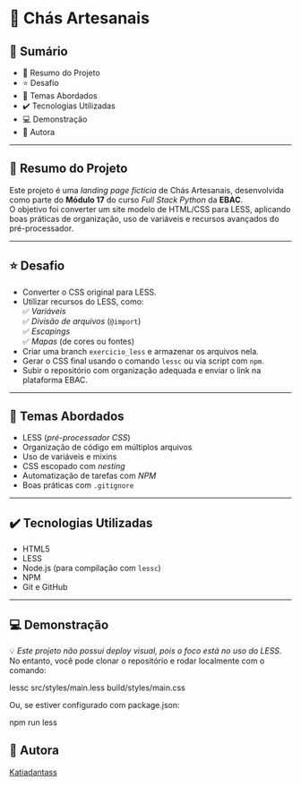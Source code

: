 # 🍵 Chás Artesanais

## 📎 Sumário
- 📌 Resumo do Projeto  
- ⭐ Desafio  
- 📂 Temas Abordados  
- ✔️ Tecnologias Utilizadas  
- 💻 Demonstração  
- 🙋 Autora  

---

## 📌 Resumo do Projeto
Este projeto é uma *landing page fictícia* de Chás Artesanais, desenvolvida como parte do **Módulo 17** do curso *Full Stack Python* da **EBAC**.  
O objetivo foi converter um site modelo de HTML/CSS para LESS, aplicando boas práticas de organização, uso de variáveis e recursos avançados do pré-processador.

---

## ⭐ Desafio
- Converter o CSS original para LESS.  
- Utilizar recursos do LESS, como:  
  ✅ *Variáveis*  
  ✅ *Divisão de arquivos* (`@import`)  
  ✅ *Escapings*  
  ✅ *Mapas* (de cores ou fontes)  
- Criar uma branch `exercicio_less` e armazenar os arquivos nela.  
- Gerar o CSS final usando o comando `lessc` ou via script com `npm`.  
- Subir o repositório com organização adequada e enviar o link na plataforma EBAC.

---

## 📂 Temas Abordados
- LESS (*pré-processador CSS*)  
- Organização de código em múltiplos arquivos  
- Uso de variáveis e mixins  
- CSS escopado com *nesting*  
- Automatização de tarefas com *NPM*  
- Boas práticas com `.gitignore`

---

## ✔️ Tecnologias Utilizadas
- HTML5  
- LESS  
- Node.js (para compilação com `lessc`)  
- NPM  
- Git e GitHub  

---

## 💻 Demonstração
💡 *Este projeto não possui deploy visual, pois o foco está no uso do LESS.*  
No entanto, você pode clonar o repositório e rodar localmente com o comando:

lessc src/styles/main.less build/styles/main.css

Ou, se estiver configurado com package.json:

npm run less

## 🙋 Autora  

[Katiadantass](https://github.com/Katiadantass)
